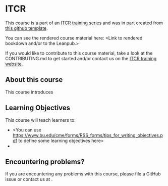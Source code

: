 # ITCR <Course Name>

This course is a part of an [ITCR training series](https://www.itcrtraining.org/) and was in part created from [this github template](https://github.com/jhudsl/ITCR_Course_Template).

You can see the rendered course material here: <Link to rendered bookdown and/or to the Leanpub.>

If you would like to contribute to this course material, take a look at the CONTRIBUTING.md to get started and/or contact us on the [ITCR training website](https://www.itcrtraining.org/join-us).

## About this course
This course introduces <info on what this course introduces>

## Learning Objectives

This course will teach learners to:  

- <You can use https://www.bu.edu/cme/forms/RSS_forms/tips_for_writing_objectives.pdf to define some learning objectives here>
- <More learning objectives>

## Encountering problems?

If you are encountering any problems with this course, please file a GitHub issue or contact us at <Some email or web address with a contact form>.
